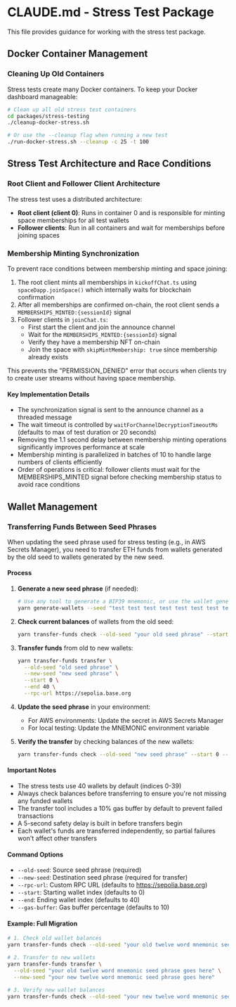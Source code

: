 # CLAUDE.md - Stress Test Package

This file provides guidance for working with the stress test package.

## Docker Container Management

### Cleaning Up Old Containers

Stress tests create many Docker containers. To keep your Docker dashboard manageable:

```bash
# Clean up all old stress test containers
cd packages/stress-testing
./cleanup-docker-stress.sh

# Or use the --cleanup flag when running a new test
./run-docker-stress.sh --cleanup -c 25 -t 100
```

## Stress Test Architecture and Race Conditions

### Root Client and Follower Client Architecture

The stress test uses a distributed architecture:
- **Root client (client 0)**: Runs in container 0 and is responsible for minting space memberships for all test wallets
- **Follower clients**: Run in all containers and wait for memberships before joining spaces

### Membership Minting Synchronization

To prevent race conditions between membership minting and space joining:

1. The root client mints all memberships in `kickoffChat.ts` using `spaceDapp.joinSpace()` which internally waits for blockchain confirmation
2. After all memberships are confirmed on-chain, the root client sends a `MEMBERSHIPS_MINTED:{sessionId}` signal
3. Follower clients in `joinChat.ts`:
   - First start the client and join the announce channel
   - Wait for the `MEMBERSHIPS_MINTED:{sessionId}` signal
   - Verify they have a membership NFT on-chain
   - Join the space with `skipMintMembership: true` since membership already exists

This prevents the "PERMISSION_DENIED" error that occurs when clients try to create user streams without having space membership.

#### Key Implementation Details

- The synchronization signal is sent to the announce channel as a threaded message
- The wait timeout is controlled by `waitForChannelDecryptionTimeoutMs` (defaults to max of test duration or 20 seconds)
- Removing the 1.1 second delay between membership minting operations significantly improves performance at scale
- Membership minting is parallelized in batches of 10 to handle large numbers of clients efficiently
- Order of operations is critical: follower clients must wait for the MEMBERSHIPS_MINTED signal before checking membership status to avoid race conditions

## Wallet Management

### Transferring Funds Between Seed Phrases

When updating the seed phrase used for stress testing (e.g., in AWS Secrets Manager), you need to transfer ETH funds from wallets generated by the old seed to wallets generated by the new seed.

#### Process

1. **Generate a new seed phrase** (if needed):
   ```bash
   # Use any tool to generate a BIP39 mnemonic, or use the wallet generation tool
   yarn generate-wallets --seed "test test test test test test test test test test test junk" --start 0 --end 1
   ```

2. **Check current balances** of wallets from the old seed:
   ```bash
   yarn transfer-funds check --old-seed "your old seed phrase" --start 0 --end 40
   ```

3. **Transfer funds** from old to new wallets:
   ```bash
   yarn transfer-funds transfer \
     --old-seed "old seed phrase" \
     --new-seed "new seed phrase" \
     --start 0 \
     --end 40 \
     --rpc-url https://sepolia.base.org
   ```

4. **Update the seed phrase** in your environment:
   - For AWS environments: Update the secret in AWS Secrets Manager
   - For local testing: Update the MNEMONIC environment variable

5. **Verify the transfer** by checking balances of the new wallets:
   ```bash
   yarn transfer-funds check --old-seed "new seed phrase" --start 0 --end 40
   ```

#### Important Notes

- The stress tests use 40 wallets by default (indices 0-39)
- Always check balances before transferring to ensure you're not missing any funded wallets
- The transfer tool includes a 10% gas buffer by default to prevent failed transactions
- A 5-second safety delay is built in before transfers begin
- Each wallet's funds are transferred independently, so partial failures won't affect other transfers

#### Command Options

- `--old-seed`: Source seed phrase (required)
- `--new-seed`: Destination seed phrase (required for transfer)
- `--rpc-url`: Custom RPC URL (defaults to https://sepolia.base.org)
- `--start`: Starting wallet index (defaults to 0)
- `--end`: Ending wallet index (defaults to 40)
- `--gas-buffer`: Gas buffer percentage (defaults to 10)

#### Example: Full Migration

```bash
# 1. Check old wallet balances
yarn transfer-funds check --old-seed "your old twelve word mnemonic seed phrase goes here"

# 2. Transfer to new wallets
yarn transfer-funds transfer \
  --old-seed "your old twelve word mnemonic seed phrase goes here" \
  --new-seed "your new twelve word mnemonic seed phrase goes here"

# 3. Verify new wallet balances
yarn transfer-funds check --old-seed "your new twelve word mnemonic seed phrase goes here"
```